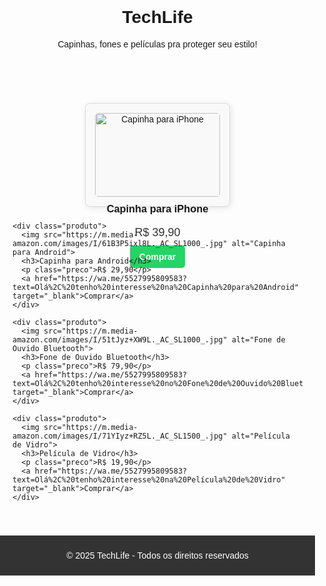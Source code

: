 <!DOCTYPE html>
<html lang="pt-br">
<head>
  <meta charset="UTF-8">
  <meta name="viewport" content="width=device-width, initial-scale=1.0">
  <title>TechLife</title>
  <style>
    body {
      font-family: Arial, sans-serif;
      margin: 0;
      padding: 0;
    }

    header {
      background-color: #333;
      color: white;
      padding: 15px;
      text-align: center;
    }

    .produtos {
      display: flex;
      flex-wrap: wrap;
      justify-content: center;
      padding: 20px;
    }

    .produto {
      background-color: #f9f9f9;
      border: 1px solid #ddd;
      border-radius: 8px;
      margin: 10px;
      padding: 15px;
      text-align: center;
      width: 200px;
      box-shadow: 2px 2px 10px rgba(0,0,0,0.1);
    }

    .produto img {
      width: 100%;
      height: auto;
      border-radius: 5px;
    }

    .produto h3 {
      margin: 10px 0 5px;
    }

    .produto .preco {
      font-size: 18px;
      color: #333;
      margin-bottom: 10px;
    }

    .produto a {
      display: inline-block;
      background-color: #25D366;
      color: white;
      text-decoration: none;
      padding: 10px 15px;
      border-radius: 5px;
      font-weight: bold;
      transition: background-color 0.3s;
    }

    .produto a:hover {
      background-color: #1ebe5d;
    }

    footer {
      background-color: #333;
      color: white;
      text-align: center;
      padding: 10px;
      margin-top: 20px;
    }
  </style>
</head>
<body>

  <header>
    <h1>TechLife</h1>
    <p>Capinhas, fones e películas pra proteger seu estilo!</p>
  </header>

  <div class="produtos">
    <div class="produto">
      <img src="https://m.media-amazon.com/images/I/61ZxGqjvEQL._AC_SL1500_.jpg" alt="Capinha para iPhone">
      <h3>Capinha para iPhone</h3>
      <p class="preco">R$ 39,90</p>
      <a href="https://wa.me/5527995809583?text=Olá%2C%20tenho%20interesse%20na%20Capinha%20para%20iPhone" target="_blank">Comprar</a>
    </div>

    <div class="produto">
      <img src="https://m.media-amazon.com/images/I/61B3P5ixl8L._AC_SL1000_.jpg" alt="Capinha para Android">
      <h3>Capinha para Android</h3>
      <p class="preco">R$ 29,90</p>
      <a href="https://wa.me/5527995809583?text=Olá%2C%20tenho%20interesse%20na%20Capinha%20para%20Android" target="_blank">Comprar</a>
    </div>

    <div class="produto">
      <img src="https://m.media-amazon.com/images/I/51tJyz+XW9L._AC_SL1000_.jpg" alt="Fone de Ouvido Bluetooth">
      <h3>Fone de Ouvido Bluetooth</h3>
      <p class="preco">R$ 79,90</p>
      <a href="https://wa.me/5527995809583?text=Olá%2C%20tenho%20interesse%20no%20Fone%20de%20Ouvido%20Bluetooth" target="_blank">Comprar</a>
    </div>

    <div class="produto">
      <img src="https://m.media-amazon.com/images/I/71YIyz+RZ5L._AC_SL1500_.jpg" alt="Película de Vidro">
      <h3>Película de Vidro</h3>
      <p class="preco">R$ 19,90</p>
      <a href="https://wa.me/5527995809583?text=Olá%2C%20tenho%20interesse%20na%20Película%20de%20Vidro" target="_blank">Comprar</a>
    </div>
  </div>

  <footer>
    <p>&copy; 2025 TechLife - Todos os direitos reservados</p>
  </footer>

</body>
</html>
